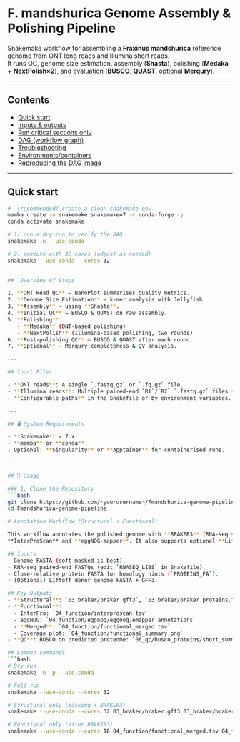 # F. mandshurica Genome Assembly & Polishing Pipeline

Snakemake workflow for assembling a **Fraxinus mandshurica** reference genome from ONT long reads and Illumina short reads.  
It runs QC, genome size estimation, assembly (**Shasta**), polishing (**Medaka** + **NextPolish×2**), and evaluation (**BUSCO**, 
**QUAST**, optional **Merqury**).

---

## Contents
- [Quick start](#quick-start)
- [Inputs & outputs](#inputs--outputs)
- [Run critical sections only](#run-critical-sections-only)
- [DAG (workflow graph)](#dag-workflow-graph)
- [Troubleshooting](#troubleshooting)
- [Environments/containers](#environmentscontainers)
- [Reproducing the DAG image](#reproducing-the-dag-image)

---

## Quick start

```bash
#  (recommended) create a clean snakemake env
mamba create -n snakemake snakemake=7 -c conda-forge -y
conda activate snakemake

# 1) run a dry-run to verify the DAG
snakemake -n --use-conda

# 2) execute with 32 cores (adjust as needed)
snakemake --use-conda --cores 32

---
##  Overview of Steps

1. **ONT Read QC** – NanoPlot summarises quality metrics.
2. **Genome Size Estimation** – k-mer analysis with Jellyfish.
3. **Assembly** – using **Shasta**.
4. **Initial QC** – BUSCO & QUAST on raw assembly.
5. **Polishing**:
   - **Medaka** (ONT-based polishing)
   - **NextPolish** (Illumina-based polishing, two rounds)
6. **Post-polishing QC** – BUSCO & QUAST after each round.
7. **Optional** – Merqury completeness & QV analysis.

---

## Input Files

- **ONT reads**: A single `.fastq.gz` or `.fq.gz` file.
- **Illumina reads**: Multiple paired-end `R1`/`R2` `.fastq.gz` files (one pair per sample).
- **Configurable paths** in the Snakefile or by environment variables.

---

## 🖥️ System Requirements

- **Snakemake** ≥ 7.x
- **mamba** or **conda**
- Optional: **Singularity** or **Apptainer** for containerised runs.

---

## 🚀 Usage

### 1. Clone the Repository
```bash
git clone https://github.com/<yourusername>/Fmandshurica-genome-pipeline.git
cd Fmandshurica-genome-pipeline

# Annotation Workflow (Structural + Functional)

This workflow annotates the polished genome with **BRAKER3** (RNA‑seq + protein homology), then adds functional layers via 
**InterProScan** and **eggNOG‑mapper**. It also supports optional **Liftoff** transfer from a close relative.

## Inputs
- Genome FASTA (soft‑masked is best).
- RNA‑seq paired‑end FASTQs (edit `RNASEQ_LIBS` in Snakefile).
- Close‑relative protein FASTA for homology hints (`PROTEINS_FA`).
- (Optional) Liftoff donor genome FASTA + GFF3.

## Key Outputs
- **Structural**: `03_braker/braker.gff3`, `03_braker/braker.proteins.faa`, `03_braker/braker.cds.fna`
- **Functional**:
  - InterPro: `04_function/interproscan.tsv`
  - eggNOG: `04_function/eggnog/eggnog.emapper.annotations`
  - **Merged**: `04_function/functional_merged.tsv`
  - Coverage plot: `04_function/functional_summary.png`
- **QC**: BUSCO on predicted proteome: `06_qc/busco_proteins/short_summary...proteins.txt`

## Common commands
```bash
# Dry run
snakemake -n -p --use-conda

# Full run
snakemake --use-conda --cores 32

# Structural only (masking + BRAKER3)
snakemake --use-conda --cores 32 03_braker/braker.gff3 03_braker/braker.proteins.faa

# Functional only (after BRAKER3)
snakemake --use-conda --cores 16 04_function/functional_merged.tsv 04_function/functional_summary.png


